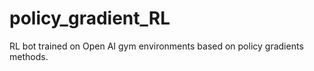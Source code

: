 # policy_gradient_RL
RL bot trained on Open AI gym environments based on policy gradients methods. 
